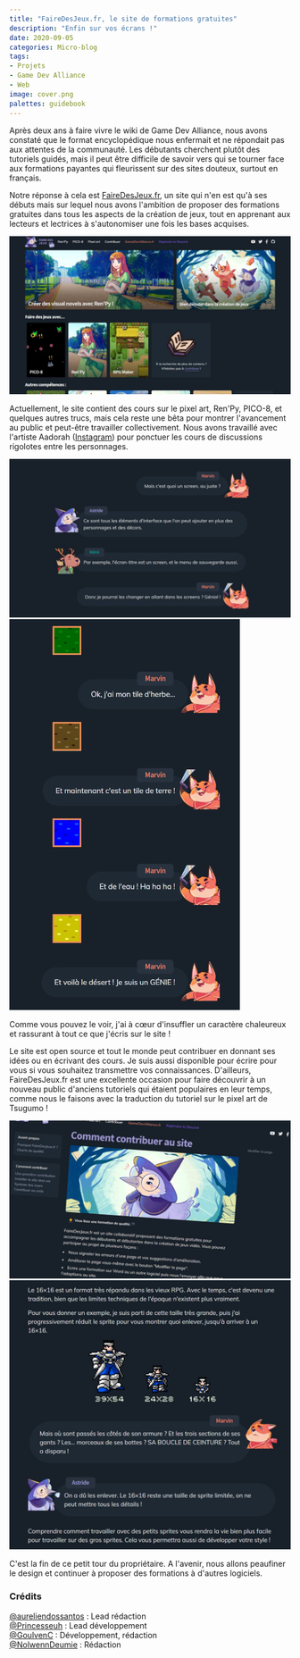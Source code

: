 ```yaml
---
title: "FaireDesJeux.fr, le site de formations gratuites"
description: "Enfin sur vos écrans !"
date: 2020-09-05
categories: Micro-blog
tags:
- Projets
- Game Dev Alliance
- Web
image: cover.png
palettes: guidebook
---
```


Après deux ans à faire vivre le wiki de Game Dev Alliance, nous avons constaté que le format encyclopédique nous enfermait et ne répondait pas aux attentes de la communauté. Les débutants cherchent plutôt des tutoriels guidés, mais il peut être difficile de savoir vers qui se tourner face aux formations payantes qui fleurissent sur des sites douteux, surtout en français.

Notre réponse à cela est [FaireDesJeux.fr](https://fairedesjeux.fr), un site qui n'en est qu'à ses débuts mais sur lequel nous avons l'ambition de proposer des formations gratuites dans tous les aspects de la création de jeux, tout en apprenant aux lecteurs et lectrices à s'autonomiser une fois les bases acquises.

![](1.jpg)

Actuellement, le site contient des cours sur le pixel art, Ren'Py, PICO-8, et quelques autres trucs, mais cela reste une bêta pour montrer l'avancement au public et peut-être travailler collectivement. Nous avons travaillé avec l'artiste Aadorah ([Instagram](https://www.instagram.com/_aadorah)) pour ponctuer les cours de discussions rigolotes entre les personnages.

![](6.jpg) ![](3.jpg)

Comme vous pouvez le voir, j'ai à cœur d'insuffler un caractère chaleureux et rassurant à tout ce que j'écris sur le site !

Le site est open source et tout le monde peut contribuer en donnant ses idées ou en écrivant des cours. Je suis aussi disponible pour écrire pour vous si vous souhaitez transmettre vos connaissances. D'ailleurs, FaireDesJeux.fr est une excellente occasion pour faire découvrir à un nouveau public d'anciens tutoriels qui étaient populaires en leur temps, comme nous le faisons avec la traduction du tutoriel sur le pixel art de Tsugumo !

![](4.jpg) ![](5.jpg)

C'est la fin de ce petit tour du propriétaire. A l'avenir, nous allons peaufiner le design et continuer à proposer des formations à d'autres logiciels.

### Crédits

[@aureliendossantos](https://github.com/aureliendossantos) : Lead rédaction<br>
[@Princesseuh](https://github.com/Princesseuh) : Lead développement<br>
[@GoulvenC](https://github.com/GoulvenC) : Développement, rédaction<br>
[@NolwennDeumie](https://github.com/nolwenndeumie) : Rédaction
